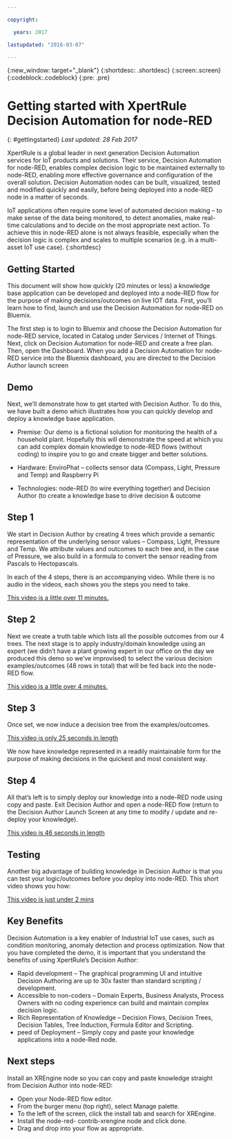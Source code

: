 ```yaml
---

copyright:

  years: 2017

lastupdated: "2016-03-07"

---
```


{:new_window: target="_blank"}
{:shortdesc: .shortdesc}
{:screen:.screen}
{:codeblock:.codeblock}
{:pre: .pre}

# Getting started with XpertRule Decision Automation for node-RED
{: #gettingstarted} 
*Last updated: 28 Feb 2017*

XpertRule is a global leader in next generation Decision Automation services for IoT products and solutions. Their service, Decision Automation for node-RED, enables complex decision logic to be maintained externally to node-RED, enabling more effective governance and configuration of the overall solution. Decision Automation nodes can be built, visualized, tested and modified quickly and easily, before being deployed into a node-RED node in a matter of seconds.

IoT applications often require some level of automated decision making – to make sense of the data being monitored, to detect anomalies, make real-time calculations and to decide on the most appropriate next action. To achieve this in node-RED alone is not always feasible, especially when the decision logic is complex and scales to multiple scenarios (e.g. in a multi-asset IoT use case).
{:shortdesc}

## Getting Started
This document will show how quickly (20 minutes or less) a knowledge base application can be developed and deployed into a node-RED flow for the purpose of making decisions/outcomes on live IOT data. First, you’ll learn how to find, launch and use the Decision Automation for node-RED on Bluemix.

The first step is to login to Bluemix and choose the Decision Automation for node-RED service, located in Catalog under Services / Internet of Things. Next, click on Decision Automation for node-RED and create a free plan. Then, open the Dashboard. When you add a Decision Automation for node-RED service into the Bluemix dashboard, you are directed to the Decision Author launch screen

## Demo
Next, we’ll demonstrate how to get started with Decision Author. To do this, we have built a demo which illustrates how you can quickly develop and deploy a knowledge base application.

- Premise: Our demo is a fictional solution for monitoring the health of a household plant. Hopefully this will demonstrate the speed at which you can add complex domain knowledge to node-RED flows (without coding) to inspire you to go and create bigger and better solutions.

- Hardware: EnviroPhat – collects sensor data (Compass, Light, Pressure and Temp) and Raspberry Pi

- Technologies: node-RED (to wire everything together) and Decision Author (to create a knowledge base to drive decision &amp; outcome

## Step 1
We start in Decision Author by creating 4 trees which provide a semantic representation of the underlying sensor values – Compass, Light, Pressure and Temp. We attribute values and outcomes to each tree and, in the case of Pressure, we also build in a formula to convert the sensor reading from Pascals to Hectopascals.

In each of the 4 steps, there is an accompanying video. While there is no audio in the videos, each shows you the steps you need to take.

[This video is a little over 11 minutes.](https://www.youtube.com/watch?v=iXw0lcRnJSA&amp;feature=youtu.be)

## Step 2
Next we create a truth table which lists all the possible outcomes from our 4 trees. The next stage is to apply industry/domain knowledge using an expert (we didn’t have a plant growing expert in our office on the day we produced this demo so we’ve improvised) to select the various decision examples/outcomes (48 rows in total) that will be fed back into the node-RED flow.

[This video is a little over 4 minutes.](https://www.youtube.com/watch?v=z5zoEIomgQ8&amp;feature=youtu.be)

## Step 3
Once set, we now induce a decision tree from the examples/outcomes.

[This video is only 25 seconds in length](https://www.youtube.com/watch?v=PtgHa0lFio8&amp;feature=youtu.be)

We now have knowledge represented in a readily maintainable form for the purpose of making decisions in the quickest and most consistent way.

## Step 4
All that’s left is to simply deploy our knowledge into a node-RED node using copy and paste. Exit Decision Author and open a node-RED flow (return to the Decision Author Launch Screen at any time to modify / update and re-deploy your knowledge).

[This video is 46 seconds in length](https://www.youtube.com/watch?v=w9GWBqOhbH0&amp;feature=youtu.be)

## Testing
Another big advantage of building knowledge in Decision Author is that you can test your logic/outcomes before you deploy into node-RED. This short video shows you how:

[This video is just under 2 mins](https://www.youtube.com/watch?v=mb8gxwwgJjo&amp;feature=youtu.be)

## Key Benefits
Decision Automation is a key enabler of Industrial IoT use cases, such as condition monitoring, anomaly detection and process optimization. Now that you have completed the demo, it is important that you understand the benefits of using XpertRule’s Decision Author:
- Rapid development – The graphical programming UI and intuitive Decision Authoring are up to 30x faster than standard scripting / development.
- Accessible to non-coders – Domain Experts, Business Analysts, Process Owners with no coding experience can build and maintain complex decision logic.
- Rich Representation of Knowledge – Decision Flows, Decision Trees, Decision Tables, Tree Induction, Formula Editor and Scripting.
- peed of Deployment – Simply copy and paste your knowledge applications into a node-Red node.

## Next steps
Install an XREngine node so you can copy and paste knowledge straight from Decision Author into node-RED:
- Open your Node-RED flow editor.
- From the burger menu (top right), select Manage palette.
- To the left of the screen, click the install tab and search for XREngine.
- Install the node-red- contrib-xrengine node and click done.
- Drag and drop into your flow as appropriate.
